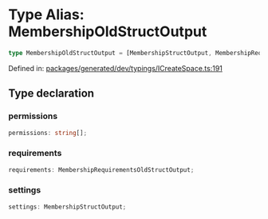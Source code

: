 # Type Alias: MembershipOldStructOutput

```ts
type MembershipOldStructOutput = [MembershipStructOutput, MembershipRequirementsOldStructOutput, string[]] & object;
```

Defined in: [packages/generated/dev/typings/ICreateSpace.ts:191](https://github.com/towns-protocol/towns/blob/0db1fd0ac7258e8db8cedfb6183e8eade8284fa1/packages/generated/dev/typings/ICreateSpace.ts#L191)

## Type declaration

### permissions

```ts
permissions: string[];
```

### requirements

```ts
requirements: MembershipRequirementsOldStructOutput;
```

### settings

```ts
settings: MembershipStructOutput;
```
